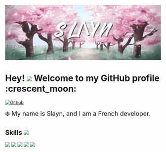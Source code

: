 <div align="center">
    <img src="https://github.com/slayndupres/slayndupres/blob/main/slayn.gif" autoplay />
</div>

<h1> Hey! <img src="https://raw.githubusercontent.com/MartinHeinz/MartinHeinz/master/wave.gif" width="30px"> Welcome to my GitHub profile :crescent_moon:</h1>

<p align='center'>
</p>

[![Github](https://img.shields.io/github/followers/slayndupres?label=Follow&style=social)](https://github.com/slayndupres)

<div style='font-size:20px;'> ❄️ My name is Slayn, and I am a French developer.</div>

<h2> Skills <img src="https://media2.giphy.com/media/QssGEmpkyEOhBCb7e1/giphy.gif?cid=ecf05e47a0n3gi1bfqntqmob8g9aid1oyj2wr3ds3mg700bl&rid=giphy.gif" width="32px"> </h2>

<img width="40px" src="https://www.vectorlogo.zone/logos/lua/lua-icon.svg">
<img width="40px" src="https://styles.redditmedia.com/t5_2rtqo/styles/communityIcon_ulg3emqamio21.png">
<img width="40px" src="https://raw.githubusercontent.com/rahulbanerjee26/githubAboutMeGenerator/main/icons/css.svg">
<img width="40px" src="https://raw.githubusercontent.com/rahulbanerjee26/githubAboutMeGenerator/main/icons/html.svg">
<img width="40px" src="https://logodix.com/logo/1625693.png">
